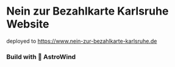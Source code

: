 #  Nein zur Bezahlkarte Karlsruhe Website

deployed to https://www.nein-zur-bezahlkarte-karlsruhe.de





### Build with 🚀 AstroWind
